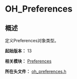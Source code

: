 # OH_Preferences

## 概述

定义Preferences对象类型。

**起始版本：** 13

**相关模块：** [Preferences](capi-preferences.md)

**所在头文件：** [oh_preferences.h](capi-oh-preferences-h.md)

